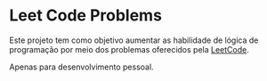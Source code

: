 # Leet Code Problems

Este projeto tem como objetivo aumentar as habilidade de lógica de programação por meio dos problemas oferecidos pela [LeetCode](https://leetcode.com/).

Apenas para desenvolvimento pessoal.
